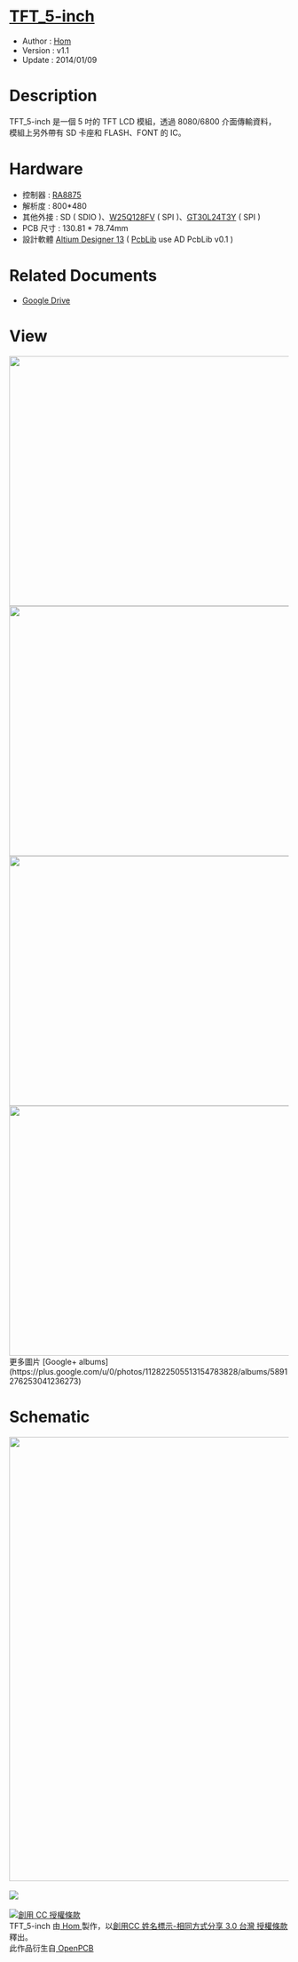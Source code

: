[TFT_5-inch](https://github.com/OpenPCB/TFT_5-inch)
========
* Author  : [Hom](https://github.com/Hom19910422)
* Version : v1.1
* Update  : 2014/01/09

Description
========
TFT_5-inch 是一個 5 吋的 TFT LCD 模組，透過 8080/6800 介面傳輸資料，  
模組上另外帶有 SD 卡座和 FLASH、FONT 的 IC。

Hardware
========
* 控制器 : [RA8875](http://www.raio.com.tw/e%20version/e_product.8875.htm)
* 解析度 : 800*480
* 其他外接 : SD ( SDIO )、[W25Q128FV](http://www.nexflash.com/hq/enu/ProductAndSales/ProductLines/FlashMemory/SerialFlash/W25Q128FV.htm) ( SPI )、[GT30L24T3Y](http://www.genitop.com/Products/indexlist_GT30L24T3Y.html) ( SPI )
* PCB 尺寸 : 130.81 * 78.74mm
* 設計軟體 [Altium Designer 13](http://www.altium.com/en/products/altium-designer) ( [PcbLib](https://github.com/CYACAcademic/AltiumDesigner_PcbLibrary) use AD PcbLib v0.1 )

Related Documents
========
* [Google Drive](https://drive.google.com/folderview?id=0BzL2wwAot6oPb3VHZWN2TllIejg&usp=sharing)

View
========
<img src="https://lh5.googleusercontent.com/-FbA5q8IjHqg/UmaeKGzKLbI/AAAAAAAAEj4/RGQVQsP0n7o/s800/DSC_1568.jpg" height="450" width="800" />
<img src="https://lh6.googleusercontent.com/-JWDfPuQ3H9I/UmWI5sQ6rlI/AAAAAAAAEcM/aYgIdErttk8/s800/DSC_1565.jpg" height="450" width="800" />
<img src="https://lh4.googleusercontent.com/-Nz6npQREsTI/UmWI5sLkBzI/AAAAAAAAEcU/x6UPPj8JTNA/s800/DSC_1567.jpg" height="450" width="800" />
<img src="https://lh3.googleusercontent.com/-cxZ-7lHmEH8/UmWI5vMn9uI/AAAAAAAAEcQ/BTMfaaJaUAA/s800/DSC_1550.jpg" height="450" width="800" />
<br />
更多圖片 [Google+ albums](https://plus.google.com/u/0/photos/112822505513154783828/albums/5891276253041236273)

Schematic
========
<img src="https://lh6.googleusercontent.com/-pRg6PmDRp8c/UmWXqrVC59I/AAAAAAAAEgI/sadk20Ur_M4/s1600/QCopterMV_Sch.png" width="800" />
<br />
<br />
<a href="http://www.oshwa.org/">
<img src="https://lh5.googleusercontent.com/-nIBTA3RL8Hk/Ug8wr_ly3-I/AAAAAAAADFY/hAfv5LAzHag/s144/oshw-logo-800-px.png">
<br />
<br />
<a rel="license" href="http://creativecommons.org/licenses/by-sa/3.0/tw/deed.zh_TW"><img alt="創用 CC 授權條款" style="border-width:0" src="http://i.creativecommons.org/l/by-sa/3.0/tw/88x31.png" /></a><br /><span xmlns:dct="http://purl.org/dc/terms/" property="dct:title"> TFT_5-inch </span>由<a xmlns:cc="http://creativecommons.org/ns#" href="https://plus.google.com/u/0/112822505513154783828/posts" property="cc:attributionName" rel="cc:attributionURL"> Hom </a>製作，以<a rel="license" href="http://creativecommons.org/licenses/by-sa/3.0/tw/deed.zh_TW">創用CC 姓名標示-相同方式分享 3.0 台灣 授權條款</a>釋出。<br />此作品衍生自<a xmlns:dct="http://purl.org/dc/terms/" href="https://github.com/OpenPCB" rel="dct:source"> OpenPCB </a>

